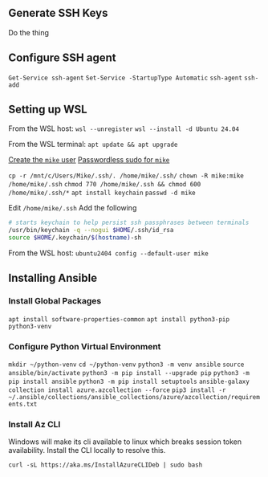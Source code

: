 ## Generate SSH Keys

Do the thing

## Configure SSH agent

`Get-Service ssh-agent`
`Set-Service -StartupType Automatic`
`ssh-agent`
`ssh-add`

## Setting up WSL

From the WSL host:
`wsl --unregister`
`wsl --install -d Ubuntu 24.04`

From the WSL terminal:
`apt update && apt upgrade`

[Create the `mike` user](./configure-new-vm.md#create-mike-user)
[Passwordless sudo for `mike`](./configure-new-vm.md#passwordless-sudo-for-mike)

`cp -r /mnt/c/Users/Mike/.ssh/. /home/mike/.ssh/`
`chown -R mike:mike /home/mike/.ssh`
`chmod 770 /home/mike/.ssh && chmod 600 /home/mike/.ssh/*`
`apt install keychain`
`passwd -d mike`

Edit `/home/mike/.ssh` Add the following

```bash
# starts keychain to help persist ssh passphrases between terminals 
/usr/bin/keychain -q --nogui $HOME/.ssh/id_rsa
source $HOME/.keychain/$(hostname)-sh
```

From the WSL host:
`ubuntu2404 config --default-user mike`

## Installing Ansible

### Install Global Packages

`apt install software-properties-common`
`apt install python3-pip python3-venv`

### Configure Python Virtual Environment

`mkdir ~/python-venv`
`cd ~/python-venv`
`python3 -m venv ansible`
`source ansible/bin/activate`
`python3 -m pip install --upgrade pip`
`python3 -m pip install ansible`
`python3 -m pip install setuptools`
`ansible-galaxy collection install azure.azcollection --force`
`pip3 install -r ~/.ansible/collections/ansible_collections/azure/azcollection/requirements.txt`

### Install Az CLI

Windows will make its cli available to linux which breaks session token availability. Install the CLI locally to resolve this.

`curl -sL https://aka.ms/InstallAzureCLIDeb | sudo bash`
